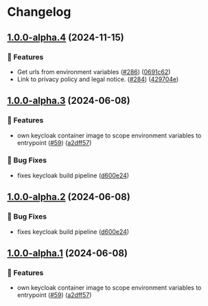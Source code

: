 # Changelog

## [1.0.0-alpha.4](https://github.com/OpenCleanEnergy/OpenEMS/compare/keycloak-v1.0.0-alpha.3...keycloak-v1.0.0-alpha.4) (2024-11-15)


### 🚀 Features

* Get urls from environment variables ([#286](https://github.com/OpenCleanEnergy/OpenEMS/issues/286)) ([0691c62](https://github.com/OpenCleanEnergy/OpenEMS/commit/0691c62d73a7b1281f73b60639cd959be4ab1e34))
* Link to privacy policy and legal notice. ([#284](https://github.com/OpenCleanEnergy/OpenEMS/issues/284)) ([429704e](https://github.com/OpenCleanEnergy/OpenEMS/commit/429704ecc27fa0bdc26871db67a8ea7ffdae022f))

## [1.0.0-alpha.3](https://github.com/OpenCleanEnergy/emma/compare/keycloak-v1.0.0-alpha.2...keycloak-v1.0.0-alpha.3) (2024-06-08)


### 🚀 Features

* own keycloak container image to scope environment variables to entrypoint ([#59](https://github.com/OpenCleanEnergy/emma/issues/59)) ([a2dff57](https://github.com/OpenCleanEnergy/emma/commit/a2dff57e462d8a10ab9e9bc3f43d94c054a7eddc))


### 🐛 Bug Fixes

* fixes keycloak build pipeline ([d600e24](https://github.com/OpenCleanEnergy/emma/commit/d600e24658f76b9bb3f273bf1bc64b8e2ec49806))

## [1.0.0-alpha.2](https://github.com/OpenCleanEnergy/emma/compare/keycloak-v1.0.0-alpha.1...keycloak-v1.0.0-alpha.2) (2024-06-08)


### 🐛 Bug Fixes

* fixes keycloak build pipeline ([d600e24](https://github.com/OpenCleanEnergy/emma/commit/d600e24658f76b9bb3f273bf1bc64b8e2ec49806))

## [1.0.0-alpha.1](https://github.com/OpenCleanEnergy/emma/compare/keycloak-v1.0.0-alpha.0...keycloak-v1.0.0-alpha.1) (2024-06-08)


### 🚀 Features

* own keycloak container image to scope environment variables to entrypoint ([#59](https://github.com/OpenCleanEnergy/emma/issues/59)) ([a2dff57](https://github.com/OpenCleanEnergy/emma/commit/a2dff57e462d8a10ab9e9bc3f43d94c054a7eddc))
